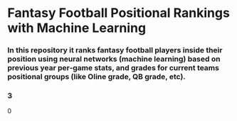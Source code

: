 # Fantasy Football Positional Rankings with Machine Learning
### In this repository it ranks fantasy football players inside their position using neural networks (machine learning) based on previous year per-game stats, and grades for current teams positional groups (like Oline grade, QB grade, etc).
### 3
0